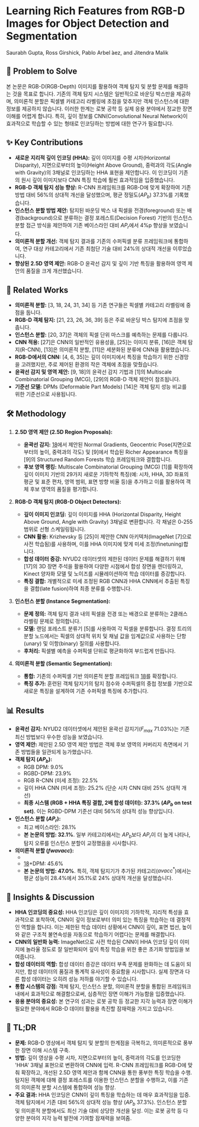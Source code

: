 # Learning Rich Features from RGB-D Images for Object Detection and Segmentation

Saurabh Gupta, Ross Girshick, Pablo Arbel ́aez, and Jitendra Malik

## 🧩 Problem to Solve

본 논문은 RGB-D(RGB-Depth) 이미지를 활용하여 객체 탐지 및 분할 문제를 해결하는 것을 목표로 합니다. 기존의 객체 탐지 시스템은 일반적으로 바운딩 박스만을 제공하며, 의미론적 분할은 픽셀별 카테고리 라벨링에 초점을 맞추지만 객체 인스턴스에 대한 정보를 제공하지 않습니다. 이러한 한계는 로봇 공학 등 실제 응용 분야에서 정교한 장면 이해를 어렵게 합니다. 특히, 깊이 정보를 CNN(Convolutional Neural Network)이 효과적으로 학습할 수 있는 형태로 인코딩하는 방법에 대한 연구가 필요합니다.

## ✨ Key Contributions

- **새로운 지리적 깊이 인코딩 (HHA):** 깊이 이미지를 수평 시차(Horizontal Disparity), 지면으로부터의 높이(Height Above Ground), 중력과의 각도(Angle with Gravity)의 3채널로 인코딩하는 HHA 표현을 제안합니다. 이 인코딩이 기존의 원시 깊이 이미지보다 CNN 특징 학습에 훨씬 효과적임을 입증했습니다.
- **RGB-D 객체 탐지 성능 향상:** R-CNN 프레임워크를 RGB-D에 맞게 확장하여 기존 방법 대비 56%의 상대적 개선을 달성했으며, 평균 정밀도($AP_{b}$) 37.3%를 기록했습니다.
- **인스턴스 분할 방법 제안:** 탐지된 바운딩 박스 내 픽셀을 전경(foreground) 또는 배경(background)으로 분류하는 결정 포레스트(Decision Forest) 기반의 인스턴스 분할 접근 방식을 제안하여 기존 베이스라인 대비 $AP_{r}$에서 4%p 향상을 보였습니다.
- **의미론적 분할 개선:** 객체 탐지 결과를 기존의 수퍼픽셀 분류 프레임워크에 통합하여, 연구 대상 카테고리에서 기존 최첨단 기술 대비 24%의 상대적 개선을 이루었습니다.
- **향상된 2.5D 영역 제안:** RGB-D 윤곽선 감지 및 깊이 기반 특징을 활용하여 영역 제안의 품질을 크게 개선했습니다.

## 📎 Related Works

- **의미론적 분할:** [3, 18, 24, 31, 34] 등 기존 연구들은 픽셀별 카테고리 라벨링에 중점을 둡니다.
- **RGB-D 객체 탐지:** [21, 23, 26, 36, 39] 등은 주로 바운딩 박스 탐지에 초점을 맞춥니다.
- **인스턴스 분할:** [20, 37]은 객체의 픽셀 단위 마스크를 예측하는 문제를 다룹니다.
- **CNN 적용:** [27]은 CNN의 일반적인 유용성을, [25]는 이미지 분류, [16]은 객체 탐지(R-CNN), [13]은 의미론적 분할, [11]은 세분화된 분류에 CNN을 활용했습니다.
- **RGB-D에서의 CNN:** [4, 6, 35]는 깊이 이미지에서 특징을 학습하기 위한 신경망을 고려했지만, 주로 제어된 환경의 작은 객체에 초점을 맞췄습니다.
- **윤곽선 감지 및 영역 제안:** [9, 18]의 윤곽선 감지 기법과 [1]의 Multiscale Combinatorial Grouping (MCG), [29]의 RGB-D 객체 제안이 참조됩니다.
- **기준선 모델:** DPMs (Deformable Part Models) [14]은 객체 탐지 성능 비교를 위한 기준선으로 사용됩니다.

## 🛠️ Methodology

1. **2.5D 영역 제안 (2.5D Region Proposals):**

   - **윤곽선 감지:** [18]에서 제안된 Normal Gradients, Geocentric Pose(지면으로부터의 높이, 중력과의 각도) 및 [9]에서 학습된 Richer Appearance 특징을 [9]의 Structured Random Forests 학습 프레임워크와 결합합니다.
   - **후보 영역 랭킹:** Multiscale Combinatorial Grouping (MCG) [1]를 확장하여 깊이 이미지 기반의 29가지 새로운 기하학적 특징(예: 시차, HHA, 3D 좌표의 평균 및 표준 편차, 영역 범위, 표면 방향 비율 등)을 추가하고 이를 활용하여 객체 후보 영역의 품질을 평가합니다.

2. **RGB-D 객체 탐지 (RGB-D Object Detectors):**

   - **깊이 이미지 인코딩:** 깊이 이미지를 HHA (Horizontal Disparity, Height Above Ground, Angle with Gravity) 3채널로 변환합니다. 각 채널은 0-255 범위로 선형 스케일링됩니다.
   - **CNN 활용:** Krizhevsky 등 [25]이 제안한 CNN 아키텍처(ImageNet [7]으로 사전 학습됨)를 사용하며, 이를 HHA 이미지에 맞게 미세 조정(finetuning)합니다.
   - **합성 데이터 증강:** NYUD2 데이터셋의 제한된 데이터 문제를 해결하기 위해 [17]의 3D 장면 주석을 활용하여 다양한 시점에서 합성 장면을 렌더링하고, Kinect 양자화 모델 및 노이즈를 시뮬레이션하여 학습 데이터를 증강합니다.
   - **특징 결합:** 개별적으로 미세 조정된 RGB CNN과 HHA CNN에서 추출된 특징을 결합(late fusion)하여 최종 분류를 수행합니다.

3. **인스턴스 분할 (Instance Segmentation):**

   - **문제 정의:** 객체 탐지 결과 내의 픽셀을 전경 또는 배경으로 분류하는 2클래스 라벨링 문제로 정의합니다.
   - **모델:** 랜덤 포레스트 분류기 [5]를 사용하여 각 픽셀을 분류합니다. 결정 트리의 분할 노드에서는 픽셀의 상대적 위치 및 채널 값을 임계값으로 사용하는 단항(unary) 및 이항(binary) 질의를 사용합니다.
   - **후처리:** 픽셀별 예측을 수퍼픽셀 단위로 평균화하여 부드럽게 만듭니다.

4. **의미론적 분할 (Semantic Segmentation):**
   - **통합:** 기존의 수퍼픽셀 기반 의미론적 분할 프레임워크 [18]를 확장합니다.
   - **특징 추가:** 훈련된 객체 탐지기의 탐지 점수와 수퍼픽셀의 중첩 정보를 기반으로 새로운 특징을 설계하여 기존 수퍼픽셀 특징에 추가합니다.

## 📊 Results

- **윤곽선 감지:** NYUD2 데이터셋에서 제안된 윤곽선 감지기($F_{max}$ 71.03%)는 기존 최신 방법보다 우수한 성능을 보였습니다.
- **영역 제안:** 제안된 2.5D 영역 제안 방법은 객체 후보 영역의 커버리지 측면에서 기존 방법들을 일관되게 능가했습니다.
- **객체 탐지 ($AP_{b}$):**
  - RGB DPM: 9.0%
  - RGBD-DPM: 23.9%
  - RGB R-CNN (미세 조정): 22.5%
  - 깊이 HHA CNN (미세 조정): 25.2% (단순 시차 CNN 대비 25% 상대적 개선)
  - **최종 시스템 (RGB + HHA 특징 결합, 2배 합성 데이터): 37.3% ($AP_{b}$ on test set)**. 이는 RGBD-DPM 기준선 대비 56%의 상대적 성능 향상입니다.
- **인스턴스 분할 ($AP_{r}$):**
  - 최고 베이스라인: 28.1%
  - **본 논문의 방법: 32.1%**. 일부 카테고리에서는 $AP_{b}$보다 $AP_{r}$이 더 높게 나타나, 탐지 오류를 인스턴스 분할이 교정했음을 시사합니다.
- **의미론적 분할 ($fwavacc$):**
  - [18]: 45.2%
  - [18]+DPM: 45.6%
  - **본 논문의 방법: 47.0%**. 특히, 객체 탐지기가 추가된 카테고리($avacc^{*}$)에서는 평균 성능이 28.4%에서 35.1%로 24% 상대적 개선을 달성했습니다.

## 🧠 Insights & Discussion

- **HHA 인코딩의 중요성:** HHA 인코딩은 깊이 이미지의 기하학적, 지리적 특성을 효과적으로 포착하여, CNN이 깊이 정보로부터 의미 있는 특징을 학습하는 데 결정적인 역할을 합니다. 이는 제한된 학습 데이터 상황에서 CNN이 깊이, 표면 법선, 높이와 같은 구조적 불연속성을 자동으로 학습하기 어렵다는 문제를 해결합니다.
- **CNN의 일반화 능력:** ImageNet으로 사전 학습된 CNN이 HHA 인코딩 깊이 이미지에 놀라울 정도로 잘 일반화되어 깊이 특징 학습을 위한 좋은 초기화 방법임을 보여줍니다.
- **합성 데이터의 역할:** 합성 데이터 증강은 데이터 부족 문제를 완화하는 데 도움이 되지만, 합성 데이터의 품질과 통계적 유사성이 중요함을 시사합니다. 실제 장면과 다른 합성 데이터는 오히려 성능 저하를 야기할 수 있습니다.
- **통합 시스템의 강점:** 객체 탐지, 인스턴스 분할, 의미론적 분할을 통합된 프레임워크 내에서 효과적으로 해결함으로써, 심층적인 장면 이해가 가능함을 입증했습니다.
- **응용 분야의 중요성:** 본 연구의 성과는 로봇 공학 등 정교한 지각 능력과 장면 이해가 필요한 분야에서 RGB-D 데이터 활용을 촉진할 잠재력을 가지고 있습니다.

## 📌 TL;DR

- **문제:** RGB-D 영상에서 객체 탐지 및 분할의 한계점을 극복하고, 의미론적으로 풍부한 장면 이해 시스템 구축.
- **방법:** 깊이 영상을 수평 시차, 지면으로부터의 높이, 중력과의 각도를 인코딩한 'HHA' 3채널 표현으로 변환하여 CNN에 입력. R-CNN 프레임워크를 RGB-D에 맞춰 확장하고, 개선된 2.5D 영역 제안과 함께 CNN을 통한 풍부한 특징 학습을 수행. 탐지된 객체에 대해 결정 포레스트를 이용한 인스턴스 분할을 수행하고, 이를 기존의 의미론적 분할 시스템에 통합하여 성능 향상.
- **주요 결과:** HHA 인코딩은 CNN이 깊이 특징을 학습하는 데 매우 효과적임을 입증. 객체 탐지에서 기존 대비 56%의 상대적 성능 향상 ($AP_{b}$ 37.3%). 인스턴스 분할 및 의미론적 분할에서도 최신 기술 대비 상당한 개선을 달성. 이는 로봇 공학 등 다양한 분야의 지각 능력 발전에 기여할 잠재력을 보여줌.
